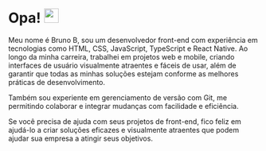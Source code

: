 
# Opa! <img src="https://camo.githubusercontent.com/e8e7b06ecf583bc040eb60e44eb5b8e0ecc5421320a92929ce21522dbc34c891/68747470733a2f2f6d656469612e67697068792e636f6d2f6d656469612f6876524a434c467a6361737252346961377a2f67697068792e676966" height="29px"/>
Meu nome é Bruno B, sou um desenvolvedor front-end com experiência em tecnologias como HTML, CSS, JavaScript, TypeScript e React Native. Ao longo da minha carreira, trabalhei em projetos web e mobile, criando interfaces de usuário visualmente atraentes e fáceis de usar, além de garantir que todas as minhas soluções estejam conforme as melhores práticas de desenvolvimento. 

Também sou experiente em gerenciamento de versão com Git, me permitindo colaborar e integrar mudanças com facilidade e eficiência.

Se você precisa de ajuda com seus projetos de front-end, fico feliz em ajudá-lo a criar soluções eficazes e visualmente atraentes que podem ajudar sua empresa a atingir seus objetivos.
# 
